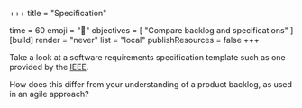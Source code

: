 +++
title = "Specification"

time = 60
emoji = "🤖"
objectives = [
    "Compare backlog and specifications"
]
[build]
  render = "never"
  list = "local"
  publishResources = false
+++

Take a look at a software requirements specification template such as one provided by the [IEEE](https://web.cs.dal.ca/~hawkey/3130/srs_template-ieee.doc). 

How does this differ from your understanding of a product backlog, as used in an agile approach?


  
